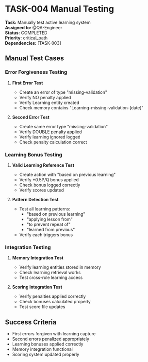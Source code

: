 # TASK-004 Manual Testing

**Task:** Manually test active learning system  
**Assigned to:** @QA-Engineer  
**Status:** COMPLETED  
**Priority:** critical_path  
**Dependencies:** [TASK-003]

## Manual Test Cases

### Error Forgiveness Testing
1. **First Error Test**
   - Create an error of type "missing-validation"
   - Verify NO penalty applied
   - Verify Learning entity created
   - Check memory contains "Learning-missing-validation-[date]"

2. **Second Error Test**
   - Create same error type "missing-validation"
   - Verify DOUBLE penalty applied
   - Verify learning ignored logged
   - Check penalty calculation correct

### Learning Bonus Testing
1. **Valid Learning Reference Test**
   - Create action with "based on previous learning"
   - Verify +0.5P/Q bonus applied
   - Check bonus logged correctly
   - Verify scores updated

2. **Pattern Detection Test**
   - Test all learning patterns:
     - "based on previous learning"
     - "applying lesson from"
     - "to prevent repeat of"
     - "learned from previous"
   - Verify each triggers bonus

### Integration Testing
1. **Memory Integration Test**
   - Verify learning entities stored in memory
   - Check learning retrieval works
   - Test cross-role learning access

2. **Scoring Integration Test**
   - Verify penalties applied correctly
   - Check bonuses calculated properly
   - Test score file updates

## Success Criteria

- First errors forgiven with learning capture
- Second errors penalized appropriately
- Learning bonuses applied correctly
- Memory integration functional
- Scoring system updated properly